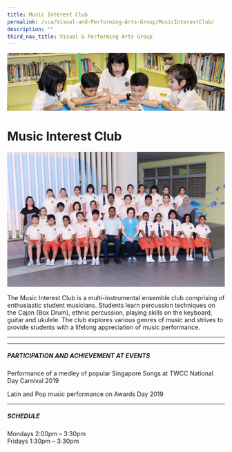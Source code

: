 ```yaml
---
title: Music Interest Club
permalink: /cca/Visual-and-Performing-Arts-Group/MusicInterestClub/
description: ""
third_nav_title: Visual & Performing Arts Group
---
```

![](/images/banner.gif)

Music Interest Club
===================

![](/images/MUSIC%20INTEREST%20CLUB_0057A%20FORMAL.jpeg)


The Music Interest Club is a multi-instrumental ensemble club comprising of enthusiastic student musicians. Students learn percussion techniques on the Cajon (Box Drum), ethnic percussion, playing skills on the keyboard, guitar and ukulele. The club explores various genres of music and strives to provide students with a lifelong appreciation of music performance.

---

---

##### **PARTICIPATION AND ACHIEVEMENT AT EVENTS**

Performance of a medley of popular Singapore Songs at TWCC National Day Carnival 2019

Latin and Pop music performance on Awards Day 2019

---

##### **SCHEDULE**

  

Mondays 2:00pm – 3:30pm  
Fridays 1:30pm – 3:30pm